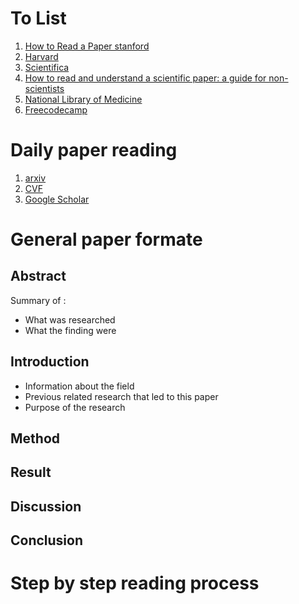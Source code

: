 # To List

1. [How to Read a Paper stanford](https://web.stanford.edu/class/ee384m/Handouts/HowtoReadPaper.pdf)
2. [Harvard](https://www.eecs.harvard.edu/~michaelm/postscripts/ReadPaper.pdf)
3. [Scientifica](https://www.scientifica.uk.com/neurowire/gradhacks-a-guide-to-reading-research-papers#)
4. [How to read and understand a scientific paper: a guide for non-scientists](https://blogs.lse.ac.uk/impactofsocialsciences/2016/05/09/how-to-read-and-understand-a-scientific-paper-a-guide-for-non-scientists/)
5. [National Library of Medicine](https://www.ncbi.nlm.nih.gov/pmc/articles/PMC3687192/)
6. [Freecodecamp](https://www.freecodecamp.org/news/building-a-habit-of-reading-research-papers/)

# Daily paper reading

1. [arxiv](https://arxiv.org/list/cs.CV/new)
2. [CVF](https://openaccess.thecvf.com/menu)
3. [Google Scholar](https://scholar.google.com/scholar?hl=en&as_sdt=0,5&q=%22computer+vision%22&scisbd=1)

# General paper formate
## Abstract
Summary of :
* What was researched 
* What the finding were

## Introduction
* Information about the field
* Previous related research that led to this paper
* Purpose of the research

## Method

## Result

## Discussion

## Conclusion


# Step by step reading process
